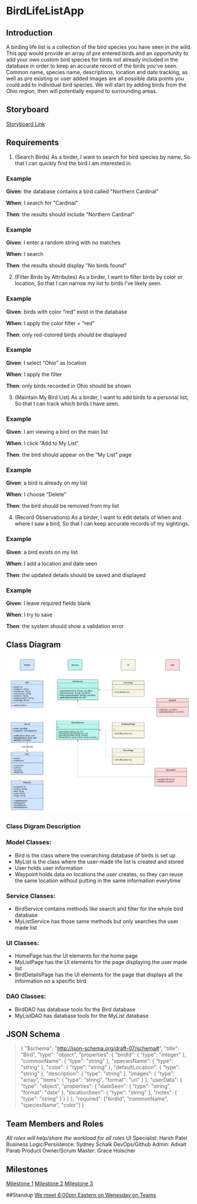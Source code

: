 # BirdLifeListApp

## Introduction

A birding life list is a collection of the bird species you have seen in the wild. This app would provide an array of pre entered birds and an opportunity to add your own custom bird species for birds not already included in the database in order to keep an accurate record of the birds you’ve seen. Common name, species name, descriptions, location and date tracking, as well as pre existing or user added images are all possible data points you could add to individual bird species. We will start by adding birds from the Ohio region, then will potentially expand to surrounding areas.

## Storyboard

[Storyboard Link](https://github.com/advaitparab/BirdLifeListApp/blob/main/Winged%20Waypoints%20(2).pdf)

## Requirements

1) (Search Birds) As a birder, I want to search for bird species by name, So that I can quickly find the bird I am interested in.

### Example

**Given**: the database contains a bird called "Northern Cardinal"

**When**: I search for "Cardinal"

**Then**: the results should include "Northern Cardinal"

### Example

**Given**: I enter a random string with no matches

**When**: I search

**Then**: the results should display "No birds found"

2) (Filter Birds by Attributes) As a birder, I want to filter birds by color or location, So that I can narrow my list to birds I’ve likely seen.

### Example

**Given**: birds with color “red” exist in the database

**When**: I apply the color filter = “red”

**Then**: only red-colored birds should be displayed

### Example

**Given**: I select “Ohio” as location

**When**: I apply the filter

**Then**: only birds recorded in Ohio should be shown

3) (Maintain My Bird List) As a birder, I want to add birds to a personal list, So that I can track which birds I have seen.

### Example
   
**Given**: I am viewing a bird on the main list

**When**: I click “Add to My List”

**Then**: the bird should appear on the "My List" page

### Example

**Given**: a bird is already on my list

**When**: I choose “Delete”

**Then**: the bird should be removed from my list

4) (Record Observations) As a birder, I want to edit details of when and where I saw a bird, So that I can keep accurate records of my sightings.

### Example

**Given**: a bird exists on my list

**When**: I add a location and date seen

**Then**: the updated details should be saved and displayed

### Example

**Given**: I leave required fields blank

**When**: I try to save

**Then**: the system should show a validation error

## Class Diagram 

![MyWingedWaypointsClassDiagram](https://github.com/advaitparab/BirdLifeListApp/blob/main/Class%20Diagram%20-%20Winged%20Waypoints.png)

### Class Digram Description

### Model Classes:
- Bird is the class where the overarching database of birds is set up
- MyList is the class where the user-made life list is created and stored
- User holds user information
- Waypoint holds data on locations the user creates, so they can reuse the same location without putting in the same information everytime

### Service Classes:
- BirdService contains methods like search and filter for the whole bird database
- MyListService has those same methods but only searches the user made list

### UI Classes:
- HomePage has the UI elements for the home page
- MyListPage has the UI elements for the page displaying the user made list
- BirdDetailsPage has the UI elements for the page that displays all the information on a specific bird

### DAO Classes:
- BirdDAO has database tools for the Bird database
- MyListDAO has database tools for the MyList database

## JSON Schema
> {
>   "$schema": "http://json-schema.org/draft-07/schema#",
>   "title": "Bird",
>   "type": "object",
>   "properties": {
>     "birdId": { "type": "integer" },
>     "commonName": { "type": "string" },
>     "speciesName": { "type": "string" },
>     "color": { "type": "string" },
>     "defaultLocation": { "type": "string" },
>     "description": { "type": "string" },
>     "images": {
>       "type": "array",
>       "items": { "type": "string", "format": "uri" }
>     },
>     "userData": {
>       "type": "object",
>       "properties": {
>         "dateSeen": { "type": "string", "format": "date" },
>        "locationSeen": { "type": "string" },
>         "notes": { "type": "string" }
>       }
>     }
>   },
>   "required": ["birdId", "commonName", "speciesName", "color"]
> }

## Team Members and Roles
*All roles will help/share the workload for all roles*
UI Specialist: Harsh Patel
Business Logic/Persistence: Sydney Schalk
DevOps/Github Admin: Advait Parab
Product Owner/Scrum Master: Grace Holscher

## Milestones
[Milestone 1](https://github.com/advaitparab/BirdLifeListApp/milestone/1)
[Milestone 2](https://github.com/advaitparab/BirdLifeListApp/milestone/2)
[Milestone 3](https://github.com/advaitparab/BirdLifeListApp/milestone/3)

##Standup
[We meet 6:00pm Eastern on Wenesday on Teams](https://teams.microsoft.com/l/meetup-join/19%3ameeting_NTA3YzdhOGYtZWFmMS00ZTAyLWFiODMtZTEzZTEzMDcxMDU1%40thread.v2/0?context=%7b%22Tid%22%3a%22f5222e6c-5fc6-48eb-8f03-73db18203b63%22%2c%22Oid%22%3a%226e65e3a8-fa49-4627-86d6-1467671124b9%22%7d)
